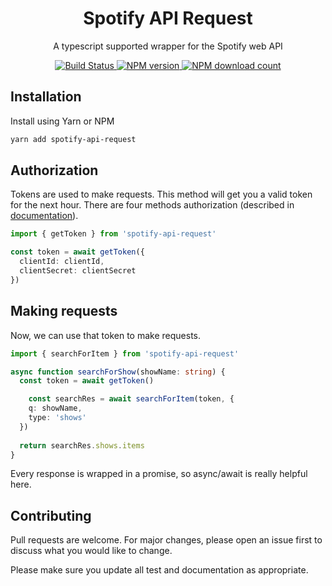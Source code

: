 <div align=center>
  <h1>Spotify API Request</h1>
  <p>A typescript supported wrapper for the Spotify web API</p>
</div>

<div align=center>
  <a href="https://github.com/bkeys818/spotify-api-request/actions/workflows/tests.yml">
    <img src="https://github.com/bkeys818/spotify-api-request/actions/workflows/tests.yml/badge.svg" alt="Build Status">
  </a>
  <a href="https://www.npmjs.com/package/spotify-api-request/v/2.0.0-0">
    <img src="https://img.shields.io/bundlephobia/min/spotify-api-request/2.0.0-0?logoColor=blue" alt="NPM version">
  </a>
  <a href="https://www.npmjs.com/package/spotify-api-request/v/2.0.0-0">
    <img src="https://img.shields.io/npm/dt/spotify-api-request" alt="NPM download count">
  </a>
</div>

## Installation

Install using Yarn or NPM

```bash
yarn add spotify-api-request
```

## Authorization

Tokens are used to make requests. This method will get you a valid token for the next hour. There are four methods authorization (described in [documentation](https://github.com/bkeys818/spotify-api-request/wiki/Authorization)).

```ts
import { getToken } from 'spotify-api-request'

const token = await getToken({
  clientId: clientId,
  clientSecret: clientSecret
})
```

## Making requests

Now, we can use that token to make requests.

```ts
import { searchForItem } from 'spotify-api-request'

async function searchForShow(showName: string) {
  const token = await getToken()

	const searchRes = await searchForItem(token, {
    q: showName,
    type: 'shows'
  })
  
  return searchRes.shows.items
}
```

Every response is wrapped in a promise, so async/await is really helpful here.

## Contributing

Pull requests are welcome. For major changes, please open an issue first to discuss what you would like to change.

Please make sure you update all test and documentation as appropriate.
